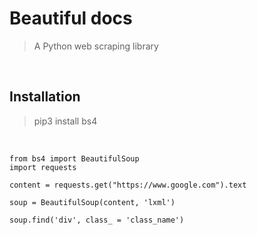 # Beautiful docs

>A Python web scraping library

<br>

## Installation

>pip3 install bs4 

<br>

```
from bs4 import BeautifulSoup
import requests

content = requests.get("https://www.google.com").text

soup = BeautifulSoup(content, 'lxml')

soup.find('div', class_ = 'class_name')
```
